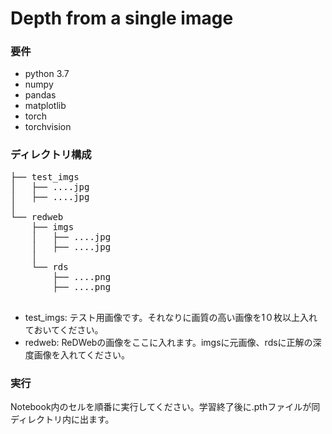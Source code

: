 # Depth from a single image

### 要件
- python 3.7
- numpy
- pandas
- matplotlib
- torch 
- torchvision

### ディレクトリ構成
<pre>
├── test_imgs
│   ├── ....jpg
│   ├── ....jpg
│  
└── redweb
    ├── imgs
    │   ├── ....jpg
    │   ├── ....jpg
    │ 
    └── rds
        ├── ....png
        ├── ....png      
 </pre>

 - test_imgs: テスト用画像です。それなりに画質の高い画像を1０枚以上入れておいてください。
 - redweb: ReDWebの画像をここに入れます。imgsに元画像、rdsに正解の深度画像を入れてください。

### 実行
Notebook内のセルを順番に実行してください。学習終了後に.pthファイルが同ディレクトリ内に出ます。
